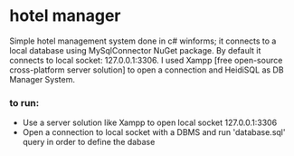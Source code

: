 # hotel manager
Simple hotel management system done in c# winforms; it connects to a local database using  MySqlConnector NuGet package.
By default it connects to local socket: 127.0.0.1:3306. I used Xampp [free open-source cross-platform server solution] 
to open a connection and HeidiSQL as DB Manager System.

### to run:
- Use a server solution like Xampp to open local socket 127.0.0.1:3306
- Open a connection to local socket with a DBMS and run 'database.sql' query in order to define the dabase